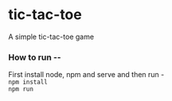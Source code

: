 # tic-tac-toe
A simple tic-tac-toe game

### How to run --
First install node, npm and serve and then run -<br/>
`npm install`<br/>
`npm run`
